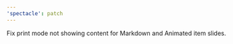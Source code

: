 ```yaml
---
'spectacle': patch
---
```


Fix print mode not showing content for Markdown and Animated item slides.
